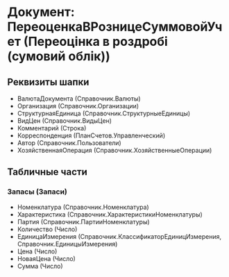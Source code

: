 ﻿# Документ: ПереоценкаВРозницеСуммовойУчет (Переоцінка в роздробі (сумовий облік))

## Реквизиты шапки

- ВалютаДокумента (Справочник.Валюты)
- Организация (Справочник.Организации)
- СтруктурнаяЕдиница (Справочник.СтруктурныеЕдиницы)
- ВидЦен (Справочник.ВидыЦен)
- Комментарий (Строка)
- Корреспонденция (ПланСчетов.Управленческий)
- Автор (Справочник.Пользователи)
- ХозяйственнаяОперация (Справочник.ХозяйственныеОперации)

## Табличные части

### Запасы (Запаси)

- Номенклатура (Справочник.Номенклатура)
- Характеристика (Справочник.ХарактеристикиНоменклатуры)
- Партия (Справочник.ПартииНоменклатуры)
- Количество (Число)
- ЕдиницаИзмерения (Справочник.КлассификаторЕдиницИзмерения, Справочник.ЕдиницыИзмерения)
- Цена (Число)
- НоваяЦена (Число)
- Сумма (Число)

